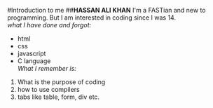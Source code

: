 #Introduction to me
##**HASSAN ALI KHAN** I'm a FASTian and new to programming. But I am interested in coding since I was 14.
<br/>
_what I have done and forgot:_
- html
- css
- javascript
- C language
  <br/>
_What I remember is:_
1. What is the purpose of coding
2. how to use compilers
3. tabs like table, form, div etc.
